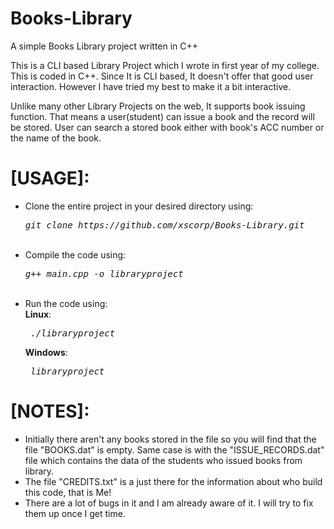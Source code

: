 # Books-Library
A simple Books Library project written in C++

This is a CLI based Library Project which I wrote in first year of my college. This is coded in C++.
Since It is CLI based, It doesn't offer that good user interaction. However I have tried my best to make it a bit interactive.

Unlike many other Library Projects on the web, It supports book issuing function. That means a user(student) can issue a book and the record will be stored.
User can search a stored book either with book's ACC number or the name of the book.

# [USAGE]:

<ul>
      <li>Clone the entire project in your desired directory using:<br>
            <pre><i>git clone https://github.com/xscorp/Books-Library.git</i></pre><br>
      <li>Compile the code using:<br>
            <pre><i>g++ main.cpp -o libraryproject</i></pre><br>
      <li>Run the code using:<br>
            <b>Linux</b>:<pre> <i>./libraryproject</i><br></pre>
            <b>Windows</b>:<pre> <i>libraryproject</i><br></pre>
</ul>            


# [NOTES]:

<ul>
      <li>Initially there aren't any books stored in the file so you will find that the file "BOOKS.dat" is empty. Same case is with the "ISSUE_RECORDS.dat" file which contains the data of the students who issued books from library.<br>
      <li>The file "CREDITS.txt" is a just there for the information about who build this code, that is Me!<br>
      <li>There are a lot of bugs in it and I am already aware of it. I will try to fix them up once I get time.<br>
</ul>
